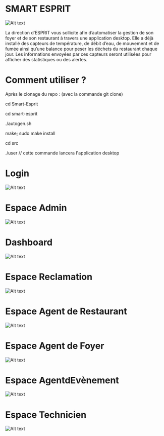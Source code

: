 # SMART ESPRIT
![Alt text](images/logo.png?raw=true "logo")


La direction d’ESPRIT  vous sollicite afin d’automatiser la gestion de son foyer et de son restaurant à travers une application desktop. Elle a déjà installé des capteurs de température, de débit d’eau, de mouvement et de fumée  ainsi qu’une balance pour peser les déchets du restaurant chaque jour. Les informations envoyées par ces capteurs seront utilisées pour afficher des statistiques ou des alertes.

# Comment utiliser ?
Après le clonage du repo : (avec la commande git clone)


cd Smart-Esprit

cd smart-esprit

./autogen.sh

make; sudo make install

cd src

./user // cette commande lancera l'application desktop

# Login

![Alt text](images/login.png?raw=true "login")

# Espace Admin

![Alt text](images/admin.png?raw=true "admin")

# Dashboard

![Alt text](images/dash.png?raw=true "dash")

# Espace Reclamation

![Alt text](images/reclam.png?raw=true "reclam")

# Espace Agent de Restaurant

![Alt text](images/resto.png?raw=true "resto")

# Espace Agent de Foyer

![Alt text](images/foyer.png?raw=true "foyer")

# Espace AgentdEvènement

![Alt text](images/event.png?raw=true "event")

# Espace Technicien

![Alt text](images/tech.png?raw=true "tech")

